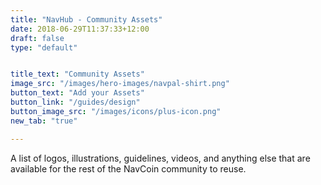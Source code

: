```yaml
---
title: "NavHub - Community Assets"
date: 2018-06-29T11:37:33+12:00
draft: false
type: "default"


title_text: "Community Assets"
image_src: "/images/hero-images/navpal-shirt.png"
button_text: "Add your Assets"
button_link: "/guides/design"
button_image_src: "/images/icons/plus-icon.png"
new_tab: "true"

---
```

A list of logos, illustrations, guidelines, videos, and anything else that are available for the rest of the NavCoin community to reuse.
